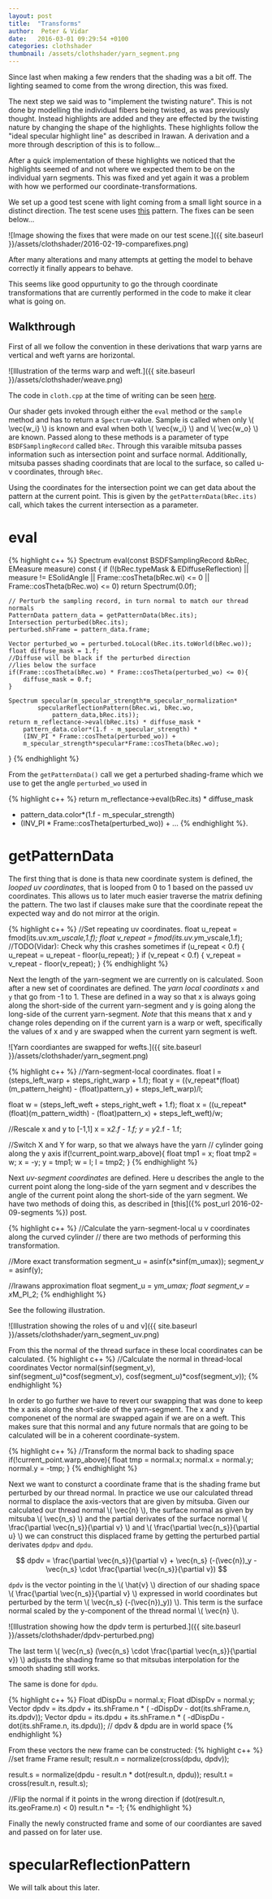 ```yaml
---
layout: post
title:  "Transforms"
author:  Peter & Vidar
date:   2016-03-01 09:29:54 +0100
categories: clothshader
thumbnail: /assets/clothshader/yarn_segment.png
---
```


Since last when making a few renders that the shading was a bit off. The lighting seamed to come from the wrong direction, this was fixed.

The next step we said was to "implement the twisting nature". This is not done by modelling the individual fibers being twisted, as was previously thought. Instead highlights are added and they are effected by the twisting nature by changing the shape of the highlights. These highlights follow the "ideal specular highlight line" as described in Irawan. A derivation and a more through description of this is to follow...

After a quick implementation of these highlights we noticed that the highlights seemed of and not where we expected them to be on the individual yarn segments. This was fixed and yet again it was a problem with how we performed our coordinate-transformations.

We set up a good test scene with light coming from a small light source in a distinct direction. The test scene uses [this](http://handweaving.net/draft-detail/18067) pattern.  The fixes can be seen below...

![Image showing the fixes that were made on our test scene.]({{ site.baseurl }}/assets/clothshader/2016-02-19-comparefixes.png)

After many alterations and many attempts at getting the model to behave correctly it finally appears to behave.

This seems like good oppurtunity to go the through coordinate transformations that are currently performed in the code to make it clear what is going on.

## Walkthrough
First of all we follow the convention in these derivations that warp yarns are vertical and weft yarns are horizontal.

![Illustration of the terms warp and weft.]({{ site.baseurl }}/assets/clothshader/weave.png)

The code in ``cloth.cpp`` at the time of writing can be seen [here](https://github.com/vidarn/cloth-shader/blob/8b0ef4255fa0f0d9e081e3446bccab1878fae255/mitsubadir/src/bsdfs/cloth/cloth.cpp).

Our shader gets invoked through either the `eval` method or the `sample` method and has to return a `Spectrum`-value. Sample is called when only \\( \vec{w_i} \\) is known and eval when both \\( \vec{w_i} \\) and \\( \vec{w_o} \\) are known. Passed along to these methods is a parameter of type `BSDFSamplingRecord` called `bRec`. Through this varaible mitsuba passes information such as intersection point and surface normal. Additionally, mitsuba passes shading coordinats that are local to the surface, so called u-v coordinates, through `bRec`. 

Using the coordinates for the intersection point we can get data about the pattern at the current point. This is given by the `getPatternData(bRec.its)` call, which takes the current intersection as a parameter.

# eval
{% highlight c++ %}
Spectrum eval(const BSDFSamplingRecord &bRec, EMeasure measure) const {
    if (!(bRec.typeMask & EDiffuseReflection) || measure != ESolidAngle
            || Frame::cosTheta(bRec.wi) <= 0
            || Frame::cosTheta(bRec.wo) <= 0)
        return Spectrum(0.0f);

    // Perturb the sampling record, in turn normal to match our thread normals
    PatternData pattern_data = getPatternData(bRec.its);
    Intersection perturbed(bRec.its);
    perturbed.shFrame = pattern_data.frame;

    Vector perturbed_wo = perturbed.toLocal(bRec.its.toWorld(bRec.wo));
    float diffuse_mask = 1.f;
    //Diffuse will be black if the perturbed direction
    //lies below the surface
    if(Frame::cosTheta(bRec.wo) * Frame::cosTheta(perturbed_wo) <= 0){
        diffuse_mask = 0.f;
    }
    
    Spectrum specular(m_specular_strength*m_specular_normalization*
            specularReflectionPattern(bRec.wi, bRec.wo,
                pattern_data,bRec.its));
    return m_reflectance->eval(bRec.its) * diffuse_mask * 
        pattern_data.color*(1.f - m_specular_strength) *
        (INV_PI * Frame::cosTheta(perturbed_wo)) +
        m_specular_strength*specular*Frame::cosTheta(bRec.wo);
}
{% endhighlight %}

From the `getPatternData()` call we get a perturbed shading-frame which we use to get the angle `perturbed_wo` used in 

{% highlight c++ %}
return m_reflectance->eval(bRec.its) * diffuse_mask 
  * pattern_data.color*(1.f - m_specular_strength) 
  * (INV_PI * Frame::cosTheta(perturbed_wo)) + ...
{% endhighlight %}.

# getPatternData 
The first thing that is done is thata new coordinate system is defined, the _looped uv coordinates_, that is looped from 0 to 1 based on the passed uv coordinates. This allows us to later much easier traverse the matrix defining the pattern. The two last if clauses make sure that the coordinate repeat the expected way and do not mirror at the origin.

{% highlight c++ %}
//Set repeating uv coordinates.
float u_repeat = fmod(its.uv.x*m_uscale,1.f);
float v_repeat = fmod(its.uv.y*m_vscale,1.f);
//TODO(Vidar): Check why this crashes sometimes
if (u_repeat < 0.f) {
    u_repeat = u_repeat - floor(u_repeat);
}
if (v_repeat < 0.f) {
    v_repeat = v_repeat - floor(v_repeat);
}
{% endhighlight %}

Next the length of the yarn-segment we are currently on is calculated. Soon after a new set of coordinates are defined. The _yarn local coordinats_ `x` and `y` that go from -1 to 1. These are defined in a way so that x is always going along the short-side of the current yarn-segment and y is going along the long-side of the current yarn-segment. *Note* that this means that x and y change roles depending on if the current yarn is a warp or weft, specifically the values of x and y are swapped when the current yarn segment is weft.

![Yarn coordiantes are swapped for wefts.]({{ site.baseurl }}/assets/clothshader/yarn_segment.png)

{% highlight c++ %}
//Yarn-segment-local coordinates.
float l = (steps_left_warp + steps_right_warp + 1.f);
float y = ((v_repeat*(float)(m_pattern_height) - (float)pattern_y)
        + steps_left_warp)/l;

float w = (steps_left_weft + steps_right_weft + 1.f);
float x = ((u_repeat*(float)(m_pattern_width) - (float)pattern_x)
        + steps_left_weft)/w;

//Rescale x and y to [-1,1]
x = x*2.f - 1.f;
y = y*2.f - 1.f;

//Switch X and Y for warp, so that we always have the yarn
// cylinder going along the y axis
if(!current_point.warp_above){
    float tmp1 = x;
    float tmp2 = w;
    x = -y;
    y = tmp1;
    w = l;
    l = tmp2;
}
{% endhighlight %}

Next _uv-segment coordinates_ are defined. Here u describes the angle to the current point along the long-side of the yarn segment and v describes the angle of the current point along the short-side of the yarn segment. We have two methods of doing this, as described in [this]({% post_url 2016-02-09-segments %}) post.

{% highlight c++ %}
//Calculate the yarn-segment-local u v coordinates along the curved cylinder
// there are two methods of performing this transformation.

//More exact transformation
segment_u = asinf(x*sinf(m_umax));
segment_v = asinf(y);

//Irawans approximation
float segment_u = y*m_umax;
float segment_v = x*M_PI_2;
{% endhighlight %}


See the following illustration.

![Illustration showing the roles of u and v]({{ site.baseurl }}/assets/clothshader/yarn_segment_uv.png)

From this the normal of the thread surface in these local coordinates can be calculated.
{% highlight c++ %}
//Calculate the normal in thread-local coordinates
Vector normal(sinf(segment_v), sinf(segment_u)*cosf(segment_v),
    cosf(segment_u)*cosf(segment_v));
{% endhighlight %}

In order to go further we have to revert our swapping that was done to keep the x axis along the short-side of the yarn-segment. The x and y componenet of the normal are swapped again if we are on a weft. This makes sure that this normal and any future normals that are going to be calculated will be in a coherent coordinate-system.

{% highlight c++ %}
//Transform the normal back to shading space
if(!current_point.warp_above){
    float tmp = normal.x;
    normal.x = normal.y;
    normal.y = -tmp;
}
{% endhighlight %}

Next we want to consturct a coordinate frame that is the shading frame but perturbed by our thread normal. In practice we use our calculated thread normal to displace the axis-vectors that are given by mitsuba. Given our calculated our thread normal \\( \vec{n} \\), the surface normal as given by mitsuba \\( \vec{n_s} \\) and the partial derivates of the surface normal \\( \frac{\partial \vec{n_s}}{\partial v} \\) and \\( \frac{\partial \vec{n_s}}{\partial u} \\) we can construct this displaced frame by getting the perturbed partial derivates `dpdpv` and `dpdu`.

$$
  dpdv = \frac{\partial \vec{n_s}}{\partial v} + \vec{n_s} (-(\vec{n})_y - \vec{n_s} \cdot \frac{\partial \vec{n_s}}{\partial v})
$$

`dpdv` is the vector pointing in the \\( \hat{v} \\) direction of our shading space \\( \frac{\partial \vec{n_s}}{\partial v} \\) expressed in world coordinates but perturbed by the term \\( \vec{n_s} (-(\vec{n})_y)) \\). This term is the surface normal scaled by the y-component of the thread normal \\( \vec{n} \\). 

![Illustration showing how the dpdv term is perturbed.]({{ site.baseurl }}/assets/clothshader/dpdv-perturbed.png)

The last term \\( \vec{n_s} (\vec{n_s} \cdot \frac{\partial \vec{n_s}}{\partial v}) \\) adjusts the shading frame so that mitsubas interpolation for the smooth shading still works.

The same is done for `dpdu`. 

{% highlight c++ %}
Float dDispDu = normal.x;
Float dDispDv = normal.y;
Vector dpdv = its.dpdv + its.shFrame.n * (
        -dDispDv - dot(its.shFrame.n, its.dpdv));
Vector dpdu = its.dpdu + its.shFrame.n * (
        -dDispDu - dot(its.shFrame.n, its.dpdu));
// dpdv & dpdu are in world space
{% endhighlight %}

From these vectors the new frame can be constructed:
{% highlight c++ %}
//set frame
Frame result;
result.n = normalize(cross(dpdu, dpdv));

result.s = normalize(dpdu - result.n
        * dot(result.n, dpdu));
result.t = cross(result.n, result.s);

//Flip the normal if it points in the wrong direction
if (dot(result.n, its.geoFrame.n) < 0)
    result.n *= -1;
{% endhighlight %}

Finally the newly constructed frame and some of our coordiantes are saved and passed on for later use.

# specularReflectionPattern
We will talk about this later.